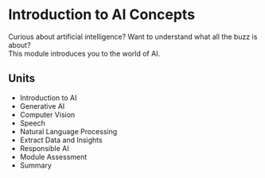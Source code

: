 # Introduction to AI Concepts

Curious about artificial intelligence? Want to understand what all the buzz is about?  
This module introduces you to the world of AI.

## Units
- Introduction to AI  
- Generative AI  
- Computer Vision  
- Speech  
- Natural Language Processing  
- Extract Data and Insights  
- Responsible AI  
- Module Assessment  
- Summary
